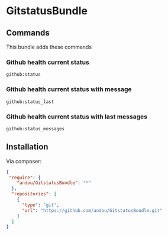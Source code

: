 # GitstatusBundle
## Commands
This bundle adds these commands
### Github health current status
```
github:status
```
### Github health current status with message
```
github:status_last
```
### Github health current status with last messages
```
github:status_messages
```
## Installation
Via composer:
```JSON
{
 "require": {
    "andou/GitstatusBundle": "*"
  },
  "repositories": [
    {
      "type": "git",
      "url": "https://github.com/andou/GitstatusBundle.git"
    }
  ]
}

```
